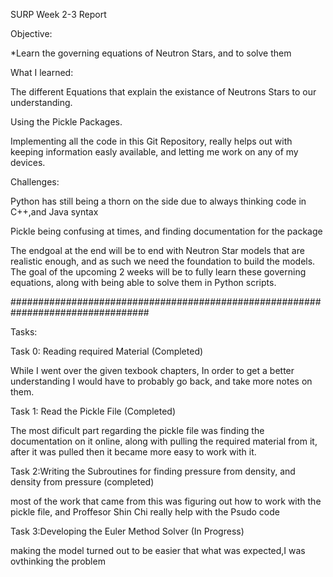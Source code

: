 SURP Week 2-3 Report

Objective:

  *Learn the governing equations of Neutron Stars, and to solve them
  
What I learned:

  The different Equations that explain the existance of Neutrons Stars to our understanding.
  
  Using the Pickle Packages. 
  
  Implementing all the code in this Git Repository, really helps out with keeping information easly available, and letting me work on any of my devices.
  
Challenges:

  Python has still being a thorn on the side due to always thinking code in C++,and Java syntax
  
  Pickle being confusing at times, and finding documentation for the package

The endgoal at the end will be to end with Neutron Star models that are realistic enough, and as such we need the foundation to build the models. The goal of the upcoming 2 weeks will be to fully learn these governing equations, along with being able to solve them in Python scripts.

#################################################################################

Tasks:

Task 0: Reading required Material (Completed)

 While I went over the given texbook chapters, In order to get a better understanding I would have to probably go back, and take more notes on them.

Task 1: Read the Pickle File (Completed)

 The most dificult part regarding the pickle file was finding the documentation on it online, along with pulling the required material from it, after it was pulled then it became more easy to work with it.

Task 2:Writing the Subroutines for finding pressure from density, and density from pressure (completed)

 most of the work that came from this was figuring out how to work with the pickle file, and Proffesor Shin Chi really help with the Psudo code 

Task 3:Developing the Euler Method Solver (In Progress)

 making the model turned out to be easier that what was expected,I was ovthinking the problem



